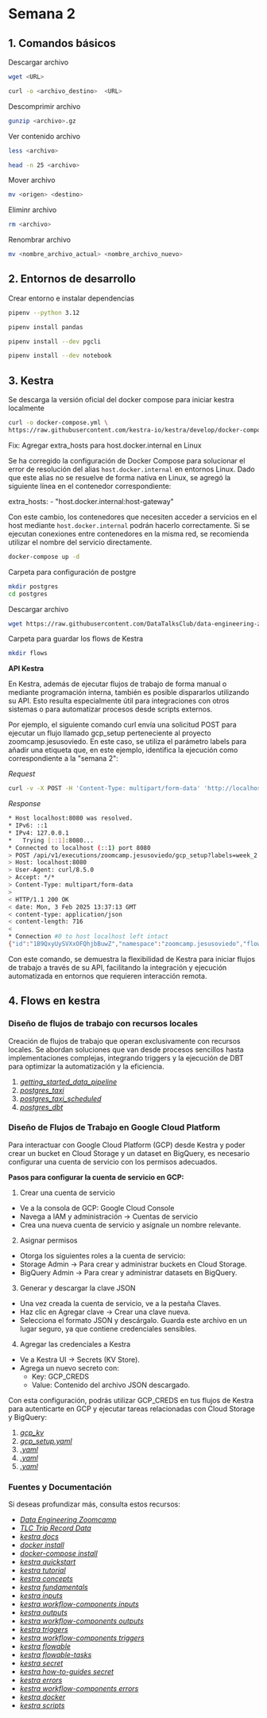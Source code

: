 # Semana 2

## 1. Comandos básicos

Descargar archivo

```bash
wget <URL>
```

```bash
curl -o <archivo_destino>  <URL>
```

Descomprimir archivo

```bash
gunzip <archivo>.gz
```

Ver contenido archivo

```bash
less <archivo>

head -n 25 <archivo>
```

Mover archivo

```bash
mv <origen> <destino>
```

Eliminr archivo

```bash
rm <archivo>
```

Renombrar archivo

```bash
mv <nombre_archivo_actual> <nombre_archivo_nuevo>
```


## 2. Entornos de desarrollo

Crear entorno e instalar dependencias

```bash
pipenv --python 3.12
```

```bash
pipenv install pandas
```

```bash
pipenv install --dev pgcli
```

```bash
pipenv install --dev notebook
```

## 3. Kestra

Se descarga la versión oficial del docker compose para iniciar kestra localmente

```bash
curl -o docker-compose.yml \
https://raw.githubusercontent.com/kestra-io/kestra/develop/docker-compose.yml
```

Fix: Agregar extra_hosts para host.docker.internal en Linux

Se ha corregido la configuración de Docker Compose para solucionar el error de resolución del alias `host.docker.internal` en entornos Linux. Dado que este alias no se resuelve de forma nativa en Linux, se agregó la siguiente línea en el contenedor correspondiente:

  extra_hosts:
    - "host.docker.internal:host-gateway"

Con este cambio, los contenedores que necesiten acceder a servicios en el host mediante `host.docker.internal` podrán hacerlo correctamente. Si se ejecutan conexiones entre contenedores en la misma red, se recomienda utilizar el nombre del servicio directamente.

```bash
docker-compose up -d
```

Carpeta para configuración de postgre

```bash
mkdir postgres
cd postgres
```

Descargar archivo

```bash
wget https://raw.githubusercontent.com/DataTalksClub/data-engineering-zoomcamp/refs/heads/main/02-workflow-orchestration/postgres/docker-compose.yml
```


Carpeta para guardar los flows de Kestra

```bash
mkdir flows
```

**API Kestra**

En Kestra, además de ejecutar flujos de trabajo de forma manual o mediante programación interna, también es posible dispararlos utilizando su API. Esto resulta especialmente útil para integraciones con otros sistemas o para automatizar procesos desde scripts externos.

Por ejemplo, el siguiente comando curl envía una solicitud POST para ejecutar un flujo llamado gcp_setup perteneciente al proyecto zoomcamp.jesusoviedo. En este caso, se utiliza el parámetro labels para añadir una etiqueta que, en este ejemplo, identifica la ejecución como correspondiente a la "semana 2":


*Request*
```bash
curl -v -X POST -H 'Content-Type: multipart/form-data' 'http://localhost:8080/api/v1/executions/zoomcamp.jesusoviedo/gcp_setup?labels=week_2:true'
```

*Response*
```bash
* Host localhost:8080 was resolved.
* IPv6: ::1
* IPv4: 127.0.0.1
*   Trying [::1]:8080...
* Connected to localhost (::1) port 8080
> POST /api/v1/executions/zoomcamp.jesusoviedo/gcp_setup?labels=week_2:true HTTP/1.1
> Host: localhost:8080
> User-Agent: curl/8.5.0
> Accept: */*
> Content-Type: multipart/form-data
> 
< HTTP/1.1 200 OK
< date: Mon, 3 Feb 2025 13:37:13 GMT
< content-type: application/json
< content-length: 716
< 
* Connection #0 to host localhost left intact
{"id":"1B9QxyUySVXxOFQhjbBuwZ","namespace":"zoomcamp.jesusoviedo","flowId":"gcp_setup","flowRevision":1,"labels":[{"key":"autor","value":"joviedo"},{"key":"proyecto","value":"data-engineering-zoomcamp"},{"key":"week_2","value":"true"},{"key":"system.correlationId","value":"1B9QxyUySVXxOFQhjbBuwZ"}],"state":{"current":"CREATED","histories":[{"state":"CREATED","date":"2025-02-03T13:37:13.063468651Z"}],"startDate":"2025-02-03T13:37:13.063468651Z","duration":"PT0.007194986S"},"originalId":"1B9QxyUySVXxOFQhjbBuwZ","deleted":false,"metadata":{"attemptNumber":1,"originalCreatedDate":"2025-02-03T13:37:13.063474921Z"},"url":"http://localhost:8080//ui/executions/zoomcamp.jesusoviedo/gcp_setup/1B9QxyUySVXxOFQhjbBuwZ"}
```

Con este comando, se demuestra la flexibilidad de Kestra para iniciar flujos de trabajo a través de su API, facilitando la integración y ejecución automatizada en entornos que requieren interacción remota.

## 4. Flows en kestra


### **Diseño de flujos de trabajo con recursos locales**

Creación de flujos de trabajo que operan exclusivamente con recursos locales. Se abordan soluciones que van desde procesos sencillos hasta implementaciones complejas, integrando triggers y la ejecución de DBT para optimizar la automatización y la eficiencia.

1. *[getting_started_data_pipeline](/w2/flows/getting_started_data_pipeline.yaml)*
2. *[postgres_taxi](/w2/flows/postgres_taxi.yaml)*
3. *[postgres_taxi_scheduled](/w2/flows/postgres_taxi_scheduled.yaml)*
4. *[postgres_dbt](/w2/flows/postgres_dbt.yaml)*

### **Diseño de Flujos de Trabajo en Google Cloud Platform**

Para interactuar con Google Cloud Platform (GCP) desde Kestra y poder crear un bucket en Cloud Storage y un dataset en BigQuery, es necesario configurar una cuenta de servicio con los permisos adecuados.

**Pasos para configurar la cuenta de servicio en GCP:**
1. Crear una cuenta de servicio
- Ve a la consola de GCP: Google Cloud Console
- Navega a IAM y administración → Cuentas de servicio
- Crea una nueva cuenta de servicio y asígnale un nombre relevante.

2. Asignar permisos
- Otorga los siguientes roles a la cuenta de servicio:
- Storage Admin → Para crear y administrar buckets en Cloud Storage.
- BigQuery Admin → Para crear y administrar datasets en BigQuery.

3. Generar y descargar la clave JSON
- Una vez creada la cuenta de servicio, ve a la pestaña Claves.
- Haz clic en Agregar clave → Crear una clave nueva.
- Selecciona el formato JSON y descárgalo.
 Guarda este archivo en un lugar seguro, ya que contiene credenciales sensibles.

4. Agregar las credenciales a Kestra
- Ve a Kestra UI → Secrets (KV Store).
- Agrega un nuevo secreto con:
  - Key: GCP_CREDS
  - Value: Contenido del archivo JSON descargado.

Con esta configuración, podrás utilizar GCP_CREDS en tus flujos de Kestra para autenticarte en GCP y ejecutar tareas relacionadas con Cloud Storage y BigQuery:

1. *[gcp_kv](/w2/flows/gcp_kv.yaml)*
2. *[gcp_setup.yaml](/w2/flows/gcp_setup.yaml)*
3. *[.yaml](/w2/flows/getting_started_data_pipeline.yaml)*
4. *[.yaml](/w2/flows/getting_started_data_pipeline.yaml)*
5. *[.yaml](/w2/flows/getting_started_data_pipeline.yaml)*



###  Fuentes y Documentación

Si deseas profundizar más, consulta estos recursos:

- *[Data Engineering Zoomcamp](https://github.com/DataTalksClub/data-engineering-zoomcamp/tree/main)*
- *[TLC Trip Record Data](https://www.nyc.gov/site/tlc/about/tlc-trip-record-data.page)*
- *[kestra docs](https://kestra.io/docs)*
- *[docker install](https://kestra.io/docs/installation/docker)*
- *[docker-compose install](https://kestra.io/docs/installation/docker-compose)*
- *[kestra quickstart](https://kestra.io/docs/getting-started/quickstart)*
- *[kestra tutorial](https://kestra.io/docs/getting-started/tutorial)*
- *[kestra concepts](https://kestra.io/docs/concepts)*
- *[kestra fundamentals](https://kestra.io/docs/tutorial/fundamentals)*
- *[kestra inputs](https://kestra.io/docs/tutorial/inputs)*
- *[kestra workflow-components inputs](https://kestra.io/docs/workflow-components/inputs)*
- *[kestra outputs](https://kestra.io/docs/tutorial/outputs)*
- *[kestra workflow-components outputs](https://kestra.io/docs/workflow-components/outputs)*
- *[kestra triggers](https://kestra.io/docs/tutorial/triggers)*
- *[kestra workflow-components triggers](https://kestra.io/docs/workflow-components/triggers)*
- *[kestra flowable](https://kestra.io/docs/tutorial/flowable)*
- *[kestra flowable-tasks](https://kestra.io/docs/workflow-components/tasks/flowable-tasks)*
- *[kestra secret](https://kestra.io/docs/concepts/secret)*
- *[kestra how-to-guides secret](https://kestra.io/docs/how-to-guides/secrets)*
- *[kestra errors](https://kestra.io/docs/tutorial/errors)*
- *[kestra workflow-components errors](https://kestra.io/docs/workflow-components/errors)*
- *[kestra docker](https://kestra.io/docs/tutorial/docker)*
- *[kestra scripts](https://kestra.io/docs/workflow-components/tasks/scripts)*










